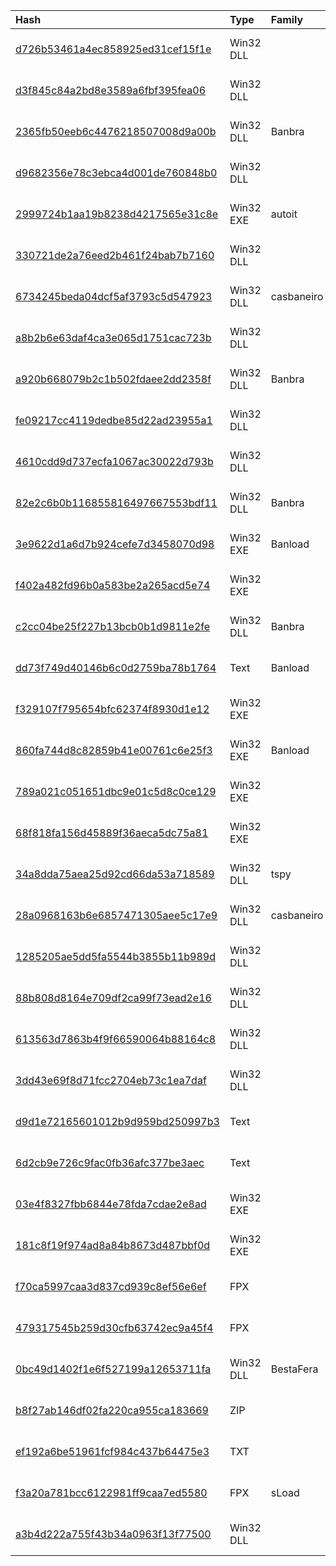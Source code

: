 |Hash|Type|Family|First_Seen|Name|
|:--|:--|:--|:--|:--|
|[d726b53461a4ec858925ed31cef15f1e](https://www.virustotal.com/gui/file/d726b53461a4ec858925ed31cef15f1e)|Win32 DLL||2018-03-12 18:49:31|d726b53461a4ec858925ed31cef15f1e.virus|
|[d3f845c84a2bd8e3589a6fbf395fea06](https://www.virustotal.com/gui/file/d3f845c84a2bd8e3589a6fbf395fea06)|Win32 DLL||2018-03-10 00:12:09|d3f845c84a2bd8e3589a6fbf395fea06.virus|
|[2365fb50eeb6c4476218507008d9a00b](https://www.virustotal.com/gui/file/2365fb50eeb6c4476218507008d9a00b)|Win32 DLL|Banbra|2018-03-09 08:58:08|2365fb50eeb6c4476218507008d9a00b.virus|
|[d9682356e78c3ebca4d001de760848b0](https://www.virustotal.com/gui/file/d9682356e78c3ebca4d001de760848b0)|Win32 DLL||2018-03-08 17:16:14|d9682356e78c3ebca4d001de760848b0.virus|
|[2999724b1aa19b8238d4217565e31c8e](https://www.virustotal.com/gui/file/2999724b1aa19b8238d4217565e31c8e)|Win32 EXE|autoit|2018-03-08 04:34:58|2999724b1aa19b8238d4217565e31c8e.virus|
|[330721de2a76eed2b461f24bab7b7160](https://www.virustotal.com/gui/file/330721de2a76eed2b461f24bab7b7160)|Win32 DLL||2018-03-07 22:21:52|330721de2a76eed2b461f24bab7b7160.virus|
|[6734245beda04dcf5af3793c5d547923](https://www.virustotal.com/gui/file/6734245beda04dcf5af3793c5d547923)|Win32 DLL|casbaneiro|2018-03-07 10:54:29|6734245beda04dcf5af3793c5d547923.virus|
|[a8b2b6e63daf4ca3e065d1751cac723b](https://www.virustotal.com/gui/file/a8b2b6e63daf4ca3e065d1751cac723b)|Win32 DLL||2018-03-07 02:01:33|a8b2b6e63daf4ca3e065d1751cac723b.virus|
|[a920b668079b2c1b502fdaee2dd2358f](https://www.virustotal.com/gui/file/a920b668079b2c1b502fdaee2dd2358f)|Win32 DLL|Banbra|2018-03-06 04:32:10|a920b668079b2c1b502fdaee2dd2358f.virus|
|[fe09217cc4119dedbe85d22ad23955a1](https://www.virustotal.com/gui/file/fe09217cc4119dedbe85d22ad23955a1)|Win32 DLL||2018-03-06 04:26:33|fe09217cc4119dedbe85d22ad23955a1.virus|
|[4610cdd9d737ecfa1067ac30022d793b](https://www.virustotal.com/gui/file/4610cdd9d737ecfa1067ac30022d793b)|Win32 DLL||2018-03-05 22:25:08|4610cdd9d737ecfa1067ac30022d793b.virus|
|[82e2c6b0b116855816497667553bdf11](https://www.virustotal.com/gui/file/82e2c6b0b116855816497667553bdf11)|Win32 DLL|Banbra|2018-03-04 00:32:19|82e2c6b0b116855816497667553bdf11.virus|
|[3e9622d1a6d7b924cefe7d3458070d98](https://www.virustotal.com/gui/file/3e9622d1a6d7b924cefe7d3458070d98)|Win32 EXE|Banload|2018-03-02 14:33:10|3e9622d1a6d7b924cefe7d3458070d98.virus|
|[f402a482fd96b0a583be2a265acd5e74](https://www.virustotal.com/gui/file/f402a482fd96b0a583be2a265acd5e74)|Win32 EXE||2018-03-02 13:43:39|f402a482fd96b0a583be2a265acd5e74.virus|
|[c2cc04be25f227b13bcb0b1d9811e2fe](https://www.virustotal.com/gui/file/c2cc04be25f227b13bcb0b1d9811e2fe)|Win32 DLL|Banbra|2018-03-02 11:20:15|c2cc04be25f227b13bcb0b1d9811e2fe.virus|
|[dd73f749d40146b6c0d2759ba78b1764](https://www.virustotal.com/gui/file/dd73f749d40146b6c0d2759ba78b1764)|Text|Banload|2018-03-02 10:49:25|icone.vbs|
|[f329107f795654bfc62374f8930d1e12](https://www.virustotal.com/gui/file/f329107f795654bfc62374f8930d1e12)|Win32 EXE||2018-03-01 19:08:55|myfile.exe|
|[860fa744d8c82859b41e00761c6e25f3](https://www.virustotal.com/gui/file/860fa744d8c82859b41e00761c6e25f3)|Win32 EXE|Banload|2018-03-01 18:34:01|myfile.exe|
|[789a021c051651dbc9e01c5d8c0ce129](https://www.virustotal.com/gui/file/789a021c051651dbc9e01c5d8c0ce129)|Win32 EXE||2018-03-01 12:43:48|789a021c051651dbc9e01c5d8c0ce129.virus|
|[68f818fa156d45889f36aeca5dc75a81](https://www.virustotal.com/gui/file/68f818fa156d45889f36aeca5dc75a81)|Win32 EXE||2018-02-28 18:53:04|68f818fa156d45889f36aeca5dc75a81.virus|
|[34a8dda75aea25d92cd66da53a718589](https://www.virustotal.com/gui/file/34a8dda75aea25d92cd66da53a718589)|Win32 DLL|tspy|2018-02-26 18:48:25|34a8dda75aea25d92cd66da53a718589.virus|
|[28a0968163b6e6857471305aee5c17e9](https://www.virustotal.com/gui/file/28a0968163b6e6857471305aee5c17e9)|Win32 DLL|casbaneiro|2018-02-23 17:57:14|28a0968163b6e6857471305aee5c17e9.virus|
|[1285205ae5dd5fa5544b3855b11b989d](https://www.virustotal.com/gui/file/1285205ae5dd5fa5544b3855b11b989d)|Win32 DLL||2018-02-23 16:45:22|1285205ae5dd5fa5544b3855b11b989d.virus|
|[88b808d8164e709df2ca99f73ead2e16](https://www.virustotal.com/gui/file/88b808d8164e709df2ca99f73ead2e16)|Win32 DLL||2018-02-22 16:37:21|88b808d8164e709df2ca99f73ead2e16.virus|
|[613563d7863b4f9f66590064b88164c8](https://www.virustotal.com/gui/file/613563d7863b4f9f66590064b88164c8)|Win32 DLL||2018-02-22 04:41:56|613563d7863b4f9f66590064b88164c8.virus|
|[3dd43e69f8d71fcc2704eb73c1ea7daf](https://www.virustotal.com/gui/file/3dd43e69f8d71fcc2704eb73c1ea7daf)|Win32 DLL||2018-02-21 18:15:05|3dd43e69f8d71fcc2704eb73c1ea7daf.virus|
|[d9d1e72165601012b9d959bd250997b3](https://www.virustotal.com/gui/file/d9d1e72165601012b9d959bd250997b3)|Text||2018-02-07 14:38:36|d9d1e72165601012b9d959bd250997b3.virus|
|[6d2cb9e726c9fac0fb36afc377be3aec](https://www.virustotal.com/gui/file/6d2cb9e726c9fac0fb36afc377be3aec)|Text||2015-07-31 05:08:26|C:\users\public\a0o1t4d6h7v3i5\id|
|[03e4f8327fbb6844e78fda7cdae2e8ad](https://www.virustotal.com/gui/file/03e4f8327fbb6844e78fda7cdae2e8ad)|Win32 EXE||2014-01-23 07:51:25|pvk2pfx|
|[181c8f19f974ad8a84b8673d487bbf0d](https://www.virustotal.com/gui/file/181c8f19f974ad8a84b8673d487bbf0d)|Win32 EXE||2011-03-01 18:20:27|CERTMGR.EXE|
|[f70ca5997caa3d837cd939c8ef56e6ef](https://www.virustotal.com/gui/file/f70ca5997caa3d837cd939c8ef56e6ef)|FPX||2020-03-25 01:31:20|C:\Users\Administrator\AppData\Local\Temp\msdc098755NC.msi|
|[479317545b259d30cfb63742ec9a45f4](https://www.virustotal.com/gui/file/479317545b259d30cfb63742ec9a45f4)|FPX||2020-03-17 04:27:17|SBK13783VBYB.msi|
|[0bc49d1402f1e6f527199a12653711fa](https://www.virustotal.com/gui/file/0bc49d1402f1e6f527199a12653711fa)|Win32 DLL|BestaFera|2020-03-16 10:12:29|C:\Sandbox\sv-user\DefaultBox\user\all\0ZnSYynX\TCiraIOL.dll|
|[b8f27ab146df02fa220ca955ca183669](https://www.virustotal.com/gui/file/b8f27ab146df02fa220ca955ca183669)|ZIP||2020-03-16 06:43:36|Unconfirmed 177264.crdownload|
|[ef192a6be51961fcf984c437b64475e3](https://www.virustotal.com/gui/file/ef192a6be51961fcf984c437b64475e3)|TXT||2020-03-04 10:58:07|14115-ef192a6be51961fcf984c437b64475e3.js|
|[f3a20a781bcc6122981ff9caa7ed5580](https://www.virustotal.com/gui/file/f3a20a781bcc6122981ff9caa7ed5580)|FPX|sLoad|2020-01-03 20:41:34|eb1e5eaea4ecc04b920bbd955c16b17f3d5ac3c580ea266ff5b9d589b8b49e0c.bin|
|[a3b4d222a755f43b34a0963f13f77500](https://www.virustotal.com/gui/file/a3b4d222a755f43b34a0963f13f77500)|Win32 DLL||2019-08-01 14:25:13|AICustAct.dll|
